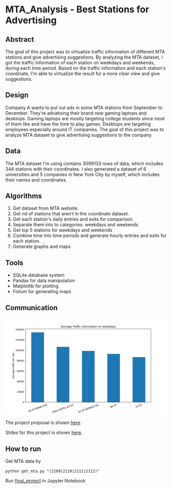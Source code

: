 # MTA_Analysis - Best Stations for Advertising

## Abstract

The goal of this project was to virtualize traffic information of different MTA
stations and give advertising suggestions. By analyzing the MTA dataset, I got
the traffic information of each station on weekdays and weekends, during each time
period. Based on the traffic information and each station's coordinate, I'm able
to virtualize the result for a more clear view and give suggestions.

## Design

Company A wants to put out ads in some MTA stations from September to December.
They're advatising their brand new gaming laptops and desktops. Gaming laptops
are mostly targeting college students since most of them like and have the time
to play games. Desktops are targeting employees especially around IT companies.
The goal of this project was to analyze MTA dataset to give advertising suggestions
to the company.

## Data

The MTA dataset I'm using contains 3099133 rows of data, which includes 344 stations
with their coordinates. I also generated a dataset of 6 universities and 5 companies
in New York City by myself, which includes their names and coordinates.

## Algorithms

1. Get dataset from MTA website.
2. Get rid of stations that aren't in the coordinate dataset.
3. Get each station's daily entries and exits for comparison.
4. Separate them into to categories: weekdays and weekends
5. Get top 5 stations for weekdays and weekends
6. Combine time into time periods and generate hourly entries and exits for each station.
7. Generate graphs and maps

## Tools

* SQLite database system
* Pandas for data manipulation
* Matplotlib for plotting
* Folium for generating maps

## Communication

![](/graphs/Average_traffic_weekdays.png)

The project proposal is shown [here](/proposal.md).

Slides for this project is shown [here](/slides.pdf).

## How to run

Get MTA data by
```
python get_mta.py "(2109|2110|2111|2112)"
```

Run [final_project](/final_project.ipynb) in Jupyter Notebook
